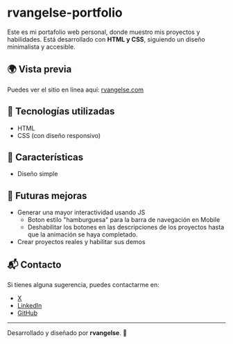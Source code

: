 # rvangelse-portfolio

Este es mi portafolio web personal, donde muestro mis proyectos y habilidades. 
Está desarrollado con **HTML y CSS**, siguiendo un diseño minimalista y accesible.  

## 🌍 Vista previa  
Puedes ver el sitio en línea aquí: [rvangelse.com](https://rvangelse.com/)  

## 📌 Tecnologías utilizadas  
- HTML  
- CSS (con diseño responsivo)  

## 🚀 Características  
- Diseño simple 

## 🔧 Futuras mejoras
- Generar una mayor interactividad usando JS
    - Boton estilo "hamburguesa" para la barra de navegación en Mobile
    - Deshabilitar los botones en las descripciones de los proyectos hasta que la animación se haya completado.
- Crear proyectos reales y habilitar sus demos

## 📬 Contacto  
Si tienes alguna sugerencia, puedes contactarme en:  
- [X](https://x.com/rvangelse)  
- [LinkedIn](https://www.linkedin.com/in/rvangelse/)  
- [GitHub](https://github.com/rvangelse)  

---

Desarrollado y diseñado por **rvangelse**. 🚀 